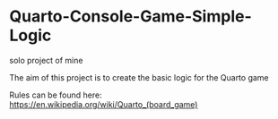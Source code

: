 # Quarto-Console-Game-Simple-Logic
solo project of mine

The aim of this project is to create the basic logic for the Quarto game

Rules can be found here: https://en.wikipedia.org/wiki/Quarto_(board_game)

